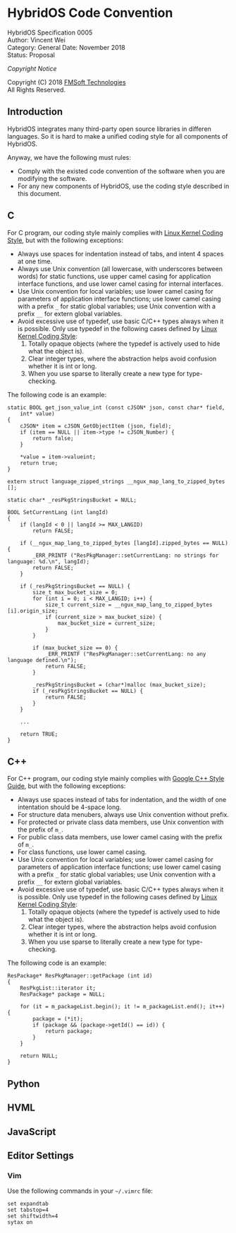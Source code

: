 # HybridOS Code Convention

HybridOS Specification 0005  
Author: Vincent Wei  
Category: General
Date: November 2018  
Status: Proposal

*Copyright Notice*

Copyright (C) 2018 [FMSoft Technologies]  
All Rights Reserved.

## Introduction

HybridOS integrates many third-party open source libraries in differen
languages. So it is hard to make a unified coding style for all components
of HybridOS.

Anyway, we have the following must rules:

* Comply with the existed code convention of the software when you are
  modifying the software.
* For any new components of HybridOS, use the coding style described in this
  document.

## C

For C program, our coding style mainly complies with
[Linux Kernel Coding Style], but with the following exceptions:

* Always use spaces for indentation instead of tabs, and intent 4 spaces
  at one time.
* Always use Unix convention (all lowercase, with underscores between words)
  for static functions, use upper camel casing for application interface
  functions, and use lower camel casing for internal interfaces.
* Use Unix convention for local variables; use lower camel casing for 
  parameters of application interface functions; use lower camel casing with
  a prefix `_` for static global variables; use Unix convention with a 
  prefix `__` for extern global variables.
* Avoid excessive use of typedef, use basic C/C++ types always when it is
  possible. Only use typedef in the following cases defined by
  [Linux Kernel Coding Style]:
    1. Totally opaque objects (where the typedef is actively used to hide
       what the object is).
    1. Clear integer types, where the abstraction helps avoid confusion
       whether it is int or long.
    1. When you use sparse to literally create a new type for type-checking.

The following code is an example:

    static BOOL get_json_value_int (const cJSON* json, const char* field,
        int* value)
    {
        cJSON* item = cJSON_GetObjectItem (json, field);
        if (item == NULL || item->type != cJSON_Number) {
            return false;
        }

        *value = item->valueint;
        return true;
    }

    extern struct language_zipped_strings __ngux_map_lang_to_zipped_bytes [];

    static char* _resPkgStringsBucket = NULL;

    BOOL SetCurrentLang (int langId)
    {
        if (langId < 0 || langId >= MAX_LANGID)
            return FALSE;

        if (__ngux_map_lang_to_zipped_bytes [langId].zipped_bytes == NULL) {
            _ERR_PRINTF ("ResPkgManager::setCurrentLang: no strings for language: %d.\n", langId);
            return FALSE;
        }

        if (_resPkgStringsBucket == NULL) {
            size_t max_bucket_size = 0;
            for (int i = 0; i < MAX_LANGID; i++) {
                size_t current_size = __ngux_map_lang_to_zipped_bytes [i].origin_size;
                if (current_size > max_bucket_size) {
                    max_bucket_size = current_size;
                }
            }

            if (max_bucket_size == 0) {
                _ERR_PRINTF ("ResPkgManager::setCurrentLang: no any language defined.\n");
                return FALSE;
            }

            _resPkgStringsBucket = (char*)malloc (max_bucket_size);
            if (_resPkgStringsBucket == NULL) {
                return FALSE;
            }
        }

        ...

        return TRUE;
    }

## C++

For C++ program, our coding style mainly complies with [Google C++ Style Guide],
but with the following exceptions:

* Always use spaces instead of tabs for indentation, and the width of one
  intentation should be 4-space long.
* For structure data menubers, always use Unix convention without prefix.
* For protected or private class data members, use Unix convention with
  the prefix of `m_`.
* For public class data members, use lower camel casing with the prefix of `m_`.
* For class functions, use lower camel casing.
* Use Unix convention for local variables; use lower camel casing for 
  parameters of application interface functions; use lower camel casing with
  a prefix `_` for static global variables; use Unix convention with a 
  prefix `__` for extern global variables.
* Avoid excessive use of typedef, use basic C/C++ types always when
  it is possible. Only use typedef in the following cases defined by
[Linux Kernel Coding Style]:
    1. Totally opaque objects (where the typedef is actively used to hide
       what the object is).
    1. Clear integer types, where the abstraction helps avoid confusion
       whether it is int or long.
    1. When you use sparse to literally create a new type for type-checking.

The following code is an example:

    ResPackage* ResPkgManager::getPackage (int id)
    {
        ResPkgList::iterator it;
        ResPackage* package = NULL;

        for (it = m_packageList.begin(); it != m_packageList.end(); it++) {
            package = (*it);
            if (package && (package->getId() == id)) {
                return package;
            }
        }

        return NULL;
    }

## Python

## HVML

## JavaScript

## Editor Settings

### Vim

Use the following commands in your `~/.vimrc` file:

    set expandtab
    set tabstop=4
    set shiftwidth=4
    sytax on

[Beijing FMSoft Technologies Co., Ltd.]: https://www.fmsoft.cn
[FMSoft Technologies]: https://www.fmsoft.cn
[HybridOS Official Site]: https://hybrid.fmsoft.cn

[HybridOS Architecture]: https://github.com/VincentWei/hybridos/blob/master/docs/HYBRIDOS-SPEC-0000.md
[HybridOS App Framework]: https://github.com/VincentWei/hybridos/blob/master/docs/HYBRIDOS-SPEC-0001.md
[HybridOS Foundation Class Library]: https://github.com/VincentWei/hybridos/blob/master/docs/HYBRIDOS-SPEC-0002.md
[HybridOS Security Design]: https://github.com/VincentWei/hybridos/blob/master/docs/HYBRIDOS-SPEC-0003.md
[HybridOS Device Simulation Environment]: https://github.com/VincentWei/hybridos/blob/master/docs/HYBRIDOS-SPEC-0004.md
[HybridOS Code Convention]: https://github.com/VincentWei/hybridos/blob/master/docs/HYBRIDOS-SPEC-0005.md

[Linux Kernel Coding Style]: https://www.kernel.org/doc/html/latest/process/coding-style.html
[Google C++ Style Guide]: https://google.github.io/styleguide/cppguide.html
